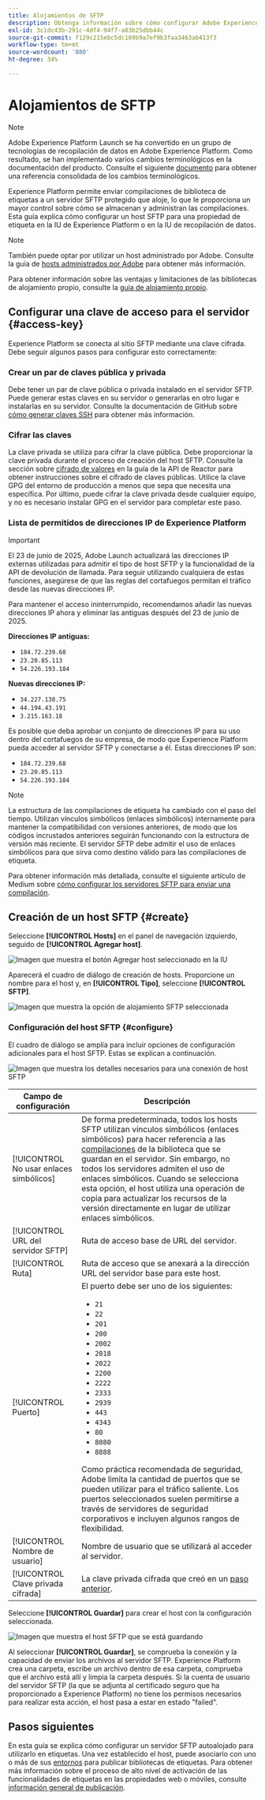 ```yaml
---
title: Alojamientos de SFTP
description: Obtenga información sobre cómo configurar Adobe Experience Platform para que entregue compilaciones de biblioteca a un servidor SFTP seguro y autoalojado.
exl-id: 3c1dc43b-291c-4df4-94f7-a03b25dbb44c
source-git-commit: f129c215ebc5dc169b9a7ef9b3faa3463ab413f3
workflow-type: tm+mt
source-wordcount: '880'
ht-degree: 34%

---
```


# Alojamientos de SFTP

>[!NOTE]
>
>Adobe Experience Platform Launch se ha convertido en un grupo de tecnologías de recopilación de datos en Adobe Experience Platform. Como resultado, se han implementado varios cambios terminológicos en la documentación del producto. Consulte el siguiente [documento](../../../term-updates.md) para obtener una referencia consolidada de los cambios terminológicos.

Experience Platform permite enviar compilaciones de biblioteca de etiquetas a un servidor SFTP protegido que aloje, lo que le proporciona un mayor control sobre cómo se almacenan y administran las compilaciones. Esta guía explica cómo configurar un host SFTP para una propiedad de etiqueta en la IU de Experience Platform o en la IU de recopilación de datos.

>[!NOTE]
>
>También puede optar por utilizar un host administrado por Adobe. Consulte la guía de [hosts administrados por Adobe](./managed-by-adobe-host.md) para obtener más información.
>
>Para obtener información sobre las ventajas y limitaciones de las bibliotecas de alojamiento propio, consulte la [guía de alojamiento propio](./self-hosting-libraries.md).

## Configurar una clave de acceso para el servidor {#access-key}

Experience Platform se conecta al sitio SFTP mediante una clave cifrada. Debe seguir algunos pasos para configurar esto correctamente:

### Crear un par de claves pública y privada

Debe tener un par de clave pública o privada instalado en el servidor SFTP. Puede generar estas claves en su servidor o generarlas en otro lugar e instalarlas en su servidor. Consulte la documentación de GitHub sobre [cómo generar claves SSH](https://help.github.com/articles/generating-a-new-ssh-key-and-adding-it-to-the-ssh-agent/#generating-a-new-ssh-key) para obtener más información.

### Cifrar las claves

La clave privada se utiliza para cifrar la clave pública. Debe proporcionar la clave privada durante el proceso de creación del host SFTP. Consulte la sección sobre [cifrado de valores](../../../api/guides/encrypting-values.md) en la guía de la API de Reactor para obtener instrucciones sobre el cifrado de claves públicas. Utilice la clave GPG del entorno de producción a menos que sepa que necesita una específica. Por último, puede cifrar la clave privada desde cualquier equipo, y no es necesario instalar GPG en el servidor para completar este paso.

### Lista de permitidos de direcciones IP de Experience Platform

>[!IMPORTANT]
>
> El 23 de junio de 2025, Adobe Launch actualizará las direcciones IP externas utilizadas para admitir el tipo de host SFTP y la funcionalidad de la API de devolución de llamada. Para seguir utilizando cualquiera de estas funciones, asegúrese de que las reglas del cortafuegos permitan el tráfico desde las nuevas direcciones IP.
>
> Para mantener el acceso ininterrumpido, recomendamos añadir las nuevas direcciones IP ahora y eliminar las antiguas después del 23 de junio de 2025.
>
>**Direcciones IP antiguas:**
> * `184.72.239.68`
> * `23.20.85.113`
> * `54.226.193.184`
>
>**Nuevas direcciones IP:**
> * `34.227.138.75 `
> * `44.194.43.191`
> * `3.215.163.18`

Es posible que deba aprobar un conjunto de direcciones IP para su uso dentro del cortafuegos de su empresa, de modo que Experience Platform pueda acceder al servidor SFTP y conectarse a él. Estas direcciones IP son:

* `184.72.239.68`
* `23.20.85.113`
* `54.226.193.184`

>[!NOTE]
>
>La estructura de las compilaciones de etiqueta ha cambiado con el paso del tiempo. Utilizan vínculos simbólicos (enlaces simbólicos) internamente para mantener la compatibilidad con versiones anteriores, de modo que los códigos incrustados anteriores seguirán funcionando con la estructura de versión más reciente. El servidor SFTP debe admitir el uso de enlaces simbólicos para que sirva como destino válido para las compilaciones de etiqueta.

Para obtener información más detallada, consulte el siguiente artículo de Medium sobre [cómo configurar los servidores SFTP para enviar una compilación](https://medium.com/launch-by-adobe/configuring-an-sftp-server-for-use-with-adobe-launch-bc626027e5a6).

## Creación de un host SFTP {#create}

Seleccione **[!UICONTROL Hosts]** en el panel de navegación izquierdo, seguido de **[!UICONTROL Agregar host]**.

![Imagen que muestra el botón Agregar host seleccionado en la IU](../../../images/ui/publishing/sftp-hosts/add-host-button.png)

Aparecerá el cuadro de diálogo de creación de hosts. Proporcione un nombre para el host y, en **[!UICONTROL Tipo]**, seleccione **[!UICONTROL SFTP]**.

![Imagen que muestra la opción de alojamiento SFTP seleccionada](../../../images/ui/publishing/sftp-hosts/select-sftp.png)

### Configuración del host SFTP {#configure}

El cuadro de diálogo se amplía para incluir opciones de configuración adicionales para el host SFTP. Estas se explican a continuación.

![Imagen que muestra los detalles necesarios para una conexión de host SFTP](../../../images/ui/publishing/sftp-hosts/host-details.png)

| Campo de configuración | Descripción |
| --- | --- |
| [!UICONTROL No usar enlaces simbólicos] | De forma predeterminada, todos los hosts SFTP utilizan vínculos simbólicos (enlaces simbólicos) para hacer referencia a las [compilaciones](../builds.md) de la biblioteca que se guardan en el servidor. Sin embargo, no todos los servidores admiten el uso de enlaces simbólicos. Cuando se selecciona esta opción, el host utiliza una operación de copia para actualizar los recursos de la versión directamente en lugar de utilizar enlaces simbólicos. |
| [!UICONTROL URL del servidor SFTP] | Ruta de acceso base de URL del servidor. |
| [!UICONTROL Ruta] | Ruta de acceso que se anexará a la dirección URL del servidor base para este host. |
| [!UICONTROL Puerto] | El puerto debe ser uno de los siguientes:<ul><li>`21`</li><li>`22`</li><li>`201`</li><li>`200`</li><li>`2002`</li><li>`2018`</li><li>`2022`</li><li>`2200`</li><li>`2222`</li><li>`2333`</li><li>`2939`</li><li>`443`</li><li>`4343`</li><li>`80`</li><li>`8080`</li><li>`8888`</li></ul>Como práctica recomendada de seguridad, Adobe limita la cantidad de puertos que se pueden utilizar para el tráfico saliente. Los puertos seleccionados suelen permitirse a través de servidores de seguridad corporativos e incluyen algunos rangos de flexibilidad. |
| [!UICONTROL Nombre de usuario] | Nombre de usuario que se utilizará al acceder al servidor. |
| [!UICONTROL Clave privada cifrada] | La clave privada cifrada que creó en un [paso anterior](#access-key). |

Seleccione **[!UICONTROL Guardar]** para crear el host con la configuración seleccionada.

![Imagen que muestra el host SFTP que se está guardando](../../../images/ui/publishing/sftp-hosts/save-host.png)

Al seleccionar **[!UICONTROL Guardar]**, se comprueba la conexión y la capacidad de enviar los archivos al servidor SFTP. Experience Platform crea una carpeta, escribe un archivo dentro de esa carpeta, comprueba que el archivo está allí y limpia la carpeta después. Si la cuenta de usuario del servidor SFTP (la que se adjunta al certificado seguro que ha proporcionado a Experience Platform) no tiene los permisos necesarios para realizar esta acción, el host pasa a estar en estado &quot;failed&quot;.

## Pasos siguientes

En esta guía se explica cómo configurar un servidor SFTP autoalojado para utilizarlo en etiquetas. Una vez establecido el host, puede asociarlo con uno o más de sus [entornos](../environments.md) para publicar bibliotecas de etiquetas. Para obtener más información sobre el proceso de alto nivel de activación de las funcionalidades de etiquetas en las propiedades web o móviles, consulte [información general de publicación](../overview.md).
